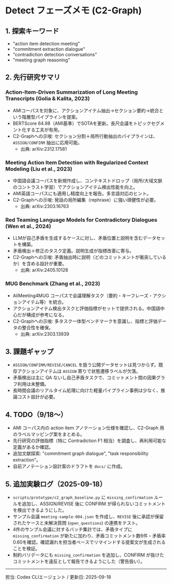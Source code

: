 # Detect フェーズメモ (C2-Graph)

## 1. 探索キーワード
- "action item detection meeting"
- "commitment extraction dialogue"
- "contradiction detection conversations"
- "meeting graph reasoning"

## 2. 先行研究サマリ
### Action-Item-Driven Summarization of Long Meeting Transcripts (Golia & Kalita, 2023)
- AMIコーパスを対象に、アクションアイテム抽出→セクション要約→統合という階層型パイプラインを提案。
- BERTScore 64.98（AMI基準）でSOTAを更新。長尺会議をトピックセグメント化する工夫が有用。
- C2-Graphへの示唆: セクション分割＋局所行動抽出のパイプラインは、`ASSIGN/CONFIRM` 抽出に応用可能。
  - 出典: arXiv:2312.17581

### Meeting Action Item Detection with Regularized Context Modeling (Liu et al., 2023)
- 中国語会議コーパスを新規作成し、コンテキストドロップ（局所/大域文脈のコントラスト学習）でアクションアイテム検出性能を向上。
- AMI英語コーパスにも適用し精度向上を報告。多言語対応のヒント。
- C2-Graphへの示唆: 発話の局所編集（rephrase）に強い頑健性が必要。
  - 出典: arXiv:2303.16763

### Red Teaming Language Models for Contradictory Dialogues (Wen et al., 2024)
- LLMが自己矛盾を生成するケースに対し、矛盾位置と説明を含むデータセットを構築。
- 矛盾検出＋修正のタスク定義。説明生成が指標改善に寄与。
- C2-Graphへの示唆: 矛盾抽出時に説明（どのコミットメントが衝突しているか）を含める設計が重要。
  - 出典: arXiv:2405.10128

### MUG Benchmark (Zhang et al., 2023)
- AliMeeting4MUG コーパスで会議理解タスク（要約・キーフレーズ・アクションアイテム等）を統合。
- アクションアイテム検出タスクと評価指標がセットで提供される。中国語中心だが構成が参考になる。
- C2-Graphへの示唆: 多タスク一体型ベンチマークを意識し、指標と評価データの整合性を確保。
  - 出典: arXiv:2303.13939

## 3. 課題ギャップ
- `ASSIGN/CONFIRM/REVISE/CANCEL` を扱う公開データセットは見つからず。既存アクションアイテムは `ASSIGN` 寄りで状態遷移ラベルが欠落。
- 矛盾検出は主に QA ないし自己矛盾タスクで、コミットメント間の因果グラフ利用は未整備。
- 長時間会議のリアルタイム処理に向けた軽量パイプライン事例は少なく、推論コスト設計が必要。

## 4. TODO（9/18〜）
- AMI コーパス内の action item アノテーション仕様を確認し、C2-Graph 用のラベルマッピング案をまとめる。
- 先行研究の評価指標（特に Contradiction F1 相当）を調査し、再利用可能な定義があるか確認。
- 追加文献探索: "commitment graph dialogue", "task responsibility extraction"。
- 自前アノテーション設計案のドラフトを `docs/` に作成。

## 5. 追加実験ログ（2025-09-18）
- `scripts/prototype/c2_graph_baseline.py` に `missing_confirmation` ルールを追加し、ASSIGN/REVISE 後に CONFIRM が得られないコミットメントを検出できるようにした。
- サンプル会議 `meeting-sample-004.json` を作成し、`REVISE` 後に承認が保留されたケースと未解決質問 (`open_questions`) の連携をテスト。
- 4件のサンプル会議に対するバッチ集計では、矛盾タイプに `missing_confirmation` が新たに加わり、矛盾コミットメント数6件・矛盾率0.60を確認。確認漏れを担当者ベースでリマインドする提案文が生成されることを検証。
- 制約バリデータにも `missing_confirmation` を追加し、CONFIRM が抜けたコミットメントを違反として報告できるようにした（警告扱い）。

---
担当: Codex CLIエージェント / 更新日: 2025-09-18
